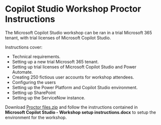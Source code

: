 # Copilot Studio Workshop Proctor Instructions

The Microsoft Copilot Studio workshop can be ran in a trial Microsoft 365 tenant, with trial licenses of Microsoft Copilot Studio.

Instructions cover:
- Technical requirements.
- Setting up a new trial Microsoft 365 tenant.
- Setting up trial licenses of Microsoft Copilot Studio and Power Automate.
- Creating 250 fictious user accounts for workshop attendees.
- Configuring the users
- Setting up the Power Platform and Copilot Studio environment.
- Setting up SharePoint 
- Setting up the ServiceNow instance.

Download [Proctor files.zip](https://github.com/microsoft/CopilotStudioSamples/blob/main/CopilotStudioWorkshop/Proctor%20files.zip) and follow the instructions contained in **Microsoft Copilot Studio - Workshop setup instructions.docx** to setup the environment for the workshop.
